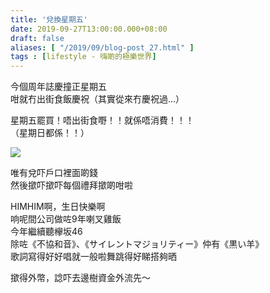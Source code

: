 ```yaml
---
title: '兌換星期五'
date: 2019-09-27T13:00:00.000+08:00
draft: false
aliases: [ "/2019/09/blog-post_27.html" ]
tags : [lifestyle - 嗨啲的極樂世界]
---
```


今個周年誌慶撞正星期五  
咁就冇出街食飯慶祝（其實從來冇慶祝過…）  
  
星期五罷買！唔出街食嘢！！就係唔消費！！！  
（星期日都係！！）  

![](/images/exchangefriday.jpg)

唯有兌吓戶口裡面啲錢  
然後撳吓撳吓每個禮拜撳啲咁啦  
  
HIMHIM啊，生日快樂啊  
响呢間公司做咗9年喇叉雞飯  
今年繼續聽欅坂46  
除咗《不協和音》、《サイレントマジョリティー》仲有《黒い羊》  
歌詞寫得好好唱就一般啦舞跳得好睇搭夠晒  
  
撳得外幣，諗吓去邊樹資金外流先～